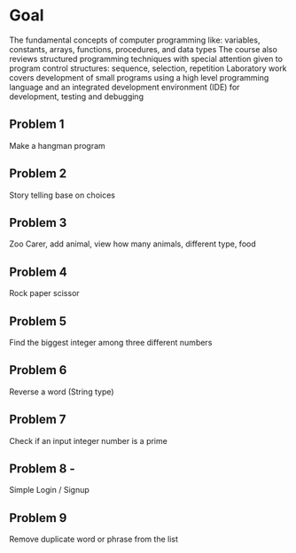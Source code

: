 # Goal

The fundamental concepts of computer programming like: variables, constants, arrays, functions, procedures, and data types The course also reviews structured programming techniques with special attention given to program control structures: sequence, selection, repetition Laboratory work covers development of small programs using a high level programming language and an integrated development environment (IDE) for development, testing and debugging


## Problem 1
Make a hangman program

## Problem 2
Story telling base on choices

## Problem 3
Zoo Carer, add animal, view how many animals, different type, food

## Problem 4
Rock paper scissor

## Problem 5
Find the biggest integer among three different numbers

## Problem 6
Reverse a word (String type)

## Problem 7
Check if an input integer number is a prime

## Problem 8 - 
Simple Login / Signup

## Problem 9
Remove duplicate word or phrase from the list


